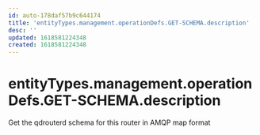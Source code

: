 ```yaml
---
id: auto-178daf57b9c644174
title: 'entityTypes.management.operationDefs.GET-SCHEMA.description'
desc: ''
updated: 1618581224348
created: 1618581224348
---
```

# entityTypes.management.operationDefs.GET-SCHEMA.description

Get the qdrouterd schema for this router in AMQP map format